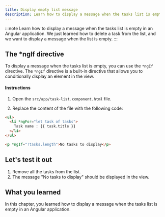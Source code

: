 ```yaml
---
title: Display empty list message
description: Learn how to display a message when the tasks list is empty in an Angular application.
---
```


:::note
Learn how to display a message when the tasks list is empty in an Angular application.
We just learned how to delete a task from the list, and we want to display a message when the list is empty.
:::


## The *ngIf directive

To display a message when the tasks list is empty, you can use the `*ngIf` directive.
The `*ngIf` directive is a built-in directive that allows you to conditionally display an element in the view.

#### Instructions

1. Open the `src/app/task-list.component.html` file.

2. Replace the content of the file with the following code:

```html ins={"1. Add a message when the tasks list is empty": 6-7}
<ul>
  <li *ngFor="let task of tasks">
    Task name : {{ task.title }}
  </li>
</ul>

<p *ngIf="!tasks.length">No tasks to display</p>
```

## Let's test it out

1. Remove all the tasks from the list.
2. The message "No tasks to display" should be displayed in the view.

## What you learned

In this chapter, you learned how to display a message when the tasks list is empty in an Angular application.
